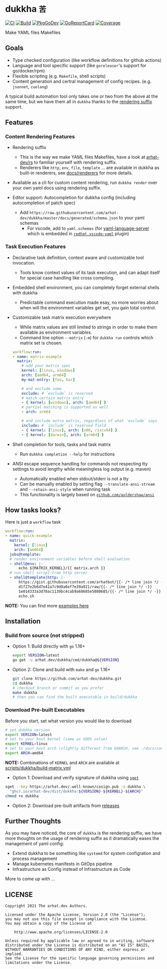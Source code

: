 # dukkha `苦`

[![CI](https://github.com/arhat-dev/dukkha/workflows/CI/badge.svg)](https://github.com/arhat-dev/dukkha/actions?query=workflow%3ACI)
[![Build](https://github.com/arhat-dev/dukkha/workflows/Build/badge.svg)](https://github.com/arhat-dev/dukkha/actions?query=workflow%3ABuild)
[![PkgGoDev](https://pkg.go.dev/badge/arhat.dev/dukkha)](https://pkg.go.dev/arhat.dev/dukkha)
[![GoReportCard](https://goreportcard.com/badge/arhat.dev/dukkha)](https://goreportcard.com/report/arhat.dev/dukkha)
[![Coverage](https://badge.arhat.dev/sonar/coverage/arhat-dev_dukkha?branch=master&token=1f8a3998312d6feee60ab16f1ef58ca8)](https://sonar.arhat.dev/dashboard?id=arhat-dev_dukkha)

Make YAML files Makefiles

## Goals

- Type checked configuration (like workflow definitions for github actions)
- Language and tool specific support (like `goreleaser`'s support for go/docker/rpm)
- Flexible scripting (e.g. `Makefile`, shell scripts)
- Content generation and certral management of config recipes. (e.g. `jsonnet`, `cuelang`)

A typical build automation tool only takes one or two from the above at the same time, but we have them all in `dukkha` thanks to the [rendering suffix][rs] support.

## Features

### Content Rendering Features

- Rendering suffix
  - This is the way we make YAML files Makefiles, have a look at [arhat-dev/rs][rs] to familiar yourself with rendering suffix.
  - Renderers like `http`, `env`, `file`, `template` ... are available in dukkha as built-in renderers, see [docs/renderers](./docs/renderers) for more details.

- Available as a cli for custom content rendering, run `dukkha render` over your own yaml docs using rendering suffix.

- Editor support: Autocompletion for dukkha config (including autocompletion of patch spec)
  - Add `https://raw.githubusercontent.com/arhat-dev/dukkha/master/docs/generated/schema.json` to your yaml schemas
    - For vscode, add to `yaml.schemas` (for [yaml-language-server](https://github.com/redhat-developer/yaml-language-server#language-server-settings) which is embedded in [`redhat.vscode-yaml`](https://marketplace.visualstudio.com/items?itemName=redhat.vscode-yaml) plugin)

### Task Execution Features

- Declarative task definition, context aware and customizable tool invocation.
  - Tools know context values of its task execution, and can adapt itself for special case handling like cross compiling.

- Embedded shell environment, you can completely forget external shells with dukkha
  - Predictable command execution made esay, no more worries about when will the environment variables get set, you gain total control.

- Customizable task matrix execution everywhere
  - While matrix values are still limited to strings in order to make them available as environment variables.
  - Command line option `--matrix` (`-m`) for `dukkha run` controls which matrix set is chosen.

  ```yaml
  workflow:run:
  - name: matrix-example
    matrix:
      # add your matrix spec
      kernel: [linux, windows]
      arch: [amd64, arm64]
      my-mat-entry: [foo, bar]

      # and exclude some
      exclude: # `exclude` is reserved
      # match certain matrix entry
      - { kernel: [windows], arch: [amd64] }
      # partial matching is supported as well
      - arch: arm64

      # and include extra matrix, regardless of what `exclude` says
      include: # `include` is reserved field
      - { kernel: [linux], arch: [x86, riscv64] }
      - { kernel: [darwin], arch: [arm64] }
  ```

- Shell completion for tools, tasks and task matrix
  - Run `dukkha completion --help` for instructions

- ANSI escape sequence handling for commands not respecting tty settings to avoid lengthy while meaningless log output (e.g. maven)
  - Automatically enabled when stdout/stderr is not a tty
  - Can be manually enabled by setting flag `--translate-ansi-stream` and `--retain-ansi-style` when running task
  - This functionality is largely based on [`github.com/aoldershaw/ansi`](https://github.com/aoldershaw/ansi)

## How tasks looks?

Here is just a `workflow` task

```yaml
workflow:run:
- name: quick-example
  matrix:
    kernel: [linux]
    arch: [amd64]
  jobs@template:
  # render environment variables before shell evaluation
  - shell@env: |-
      echo ${MATRIX_KERNEL}/{{ matrix.arch }}
  # run shell script from http server
  - shell@template|http: |-
      https://gist.githubusercontent.com/arhatbot/{{- /* line join */ -}}
      d1f27e2b6d7e41a7c9d0a6ef7e39a921/raw/{{- /* line join */ -}}
      1e014333a3d78ac1139bc4cab9a68685e5080685/{{- /* line join */ -}}
      echo.sh
```

__NOTE:__ You can find more [examples here](./docs/examples)

## Installation

### Build from source (not stripped)

- Option 1: Build directly with `go` 1.16+

  ```bash
  export VERSION=latest
  go get -u arhat.dev/dukkha/cmd/dukkha@${VERSION}
  ```

- Option 2: Clone and build with `make` and `go` 1.16+

  ```bash
  git clone https://github.com/arhat-dev/dukkha.git
  cd dukkha
  # checkout branch or commit as you prefer
  make dukkha
  # then you can find the built executable in build/dukkha
  ```

### Download Pre-built Executables

Before you start, set what version you would like to download

```bash
# set dukkha version
export VERSION=latest
# set to your host kernel (same as GOOS value)
export KERNEL=linux
# set to your host arch (slightly different from GOARCH, see ./docs/constants.md)
export ARCH=amd64
```

__NOTE:__ Combinations of `KERNEL` and `ARCH` are available at [scripts/dukkha/build-matrix.yml](./scripts/dukkha/build-matrix.yml)

- Option 1: Download and verify signature of dukkha using [`sget`](https://github.com/sigstore/cosign)

```bash
sget --key https://arhat.dev/.well-known/cosign.pub -o dukkha \
  "ghcr.io/arhat-dev/dist/dukkha:${VERSION}-${KERNEL}-${ARCH}"
chmod +x dukkha
```

- Option 2: Download pre-built artifacts from [releases](https://github.com/arhat-dev/dukkha/releases)

## Further Thoughts

As you may have noticed, the core of `dukkha` is the rendering suffix, we have more thoughts on the usage of rendering suffix as it dramatically eases the management of yaml config:

- Extend dukkha to be something like `systemd` for system configration and process management
- Manage kubernetes manifests in GitOps pipeline
- Infrastructure as Config instead of Infrastructure as Code

More to come up with ...

## LICENSE

```text
Copyright 2021 The arhat.dev Authors.

Licensed under the Apache License, Version 2.0 (the "License");
you may not use this file except in compliance with the License.
You may obtain a copy of the License at

    http://www.apache.org/licenses/LICENSE-2.0

Unless required by applicable law or agreed to in writing, software
distributed under the License is distributed on an "AS IS" BASIS,
WITHOUT WARRANTIES OR CONDITIONS OF ANY KIND, either express or implied.
See the License for the specific language governing permissions and
limitations under the License.
```

[rs]: https://github.com/arhat-dev/rs#readme
